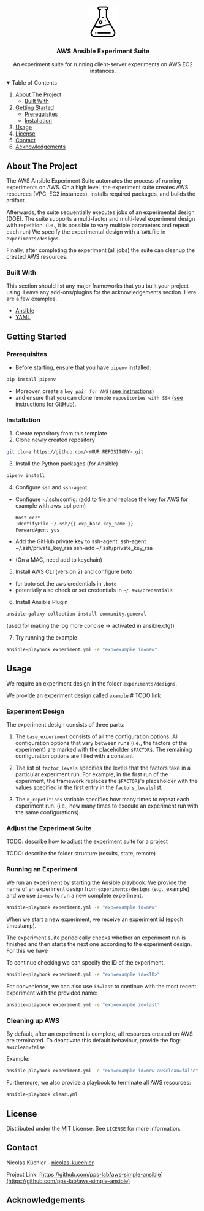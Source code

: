 <!-- PROJECT LOGO -->
<br />
<p align="center">
  <a href="https://github.com/othneildrew/Best-README-Template">
    <img src="resources/flask.png" alt="Logo" width="80" height="80">
  </a>

  <h3 align="center">AWS Ansible Experiment Suite</h3>

  <p align="center">
    An experiment suite for running client-server experiments on AWS EC2 instances.
  </p>
</p>



<!-- TABLE OF CONTENTS -->
<details open="open">
  <summary>Table of Contents</summary>
  <ol>
    <li>
      <a href="#about-the-project">About The Project</a>
      <ul>
        <li><a href="#built-with">Built With</a></li>
      </ul>
    </li>
    <li>
      <a href="#getting-started">Getting Started</a>
      <ul>
        <li><a href="#prerequisites">Prerequisites</a></li>
        <li><a href="#installation">Installation</a></li>
      </ul>
    </li>
    <li><a href="#usage">Usage</a></li>
    <li><a href="#license">License</a></li>
    <li><a href="#contact">Contact</a></li>
    <li><a href="#acknowledgements">Acknowledgements</a></li>
  </ol>
</details>



<!-- ABOUT THE PROJECT -->
## About The Project

The AWS Ansible Experiment Suite automates the process of running experiments on AWS. 
On a high level, the experiment suite creates AWS resources (VPC, EC2 instances), installs required packages, and builds the artifact.

Afterwards, the suite sequentially executes jobs of an experimental design (DOE).
The suite supports a multi-factor and multi-level experiment design with repetition.
(i.e., it is possible to vary multiple parameters and repeat each run)
We specify the experimental design with a `YAML`file in `experiments/designs`.

Finally, after completing the experiment (all jobs) the suite can cleanup the created AWS resources.

<!--


### Setup Environment
* create VPC
* create a set of client EC2 instances and create a set of server EC2 instances
* install packages on EC2 instances

### Experiment Design


### Experiment Run


### Experiment Job

A job is single run of the benchmark with one specific configuration. 
The relation between an experiment run and a job is that a run is repeated multiple times (see `n_repetitions` in experiment design).


The jobs are derived from the experiment design in `experiment/designs`.
The design contains a base configuration (`base_experiment`) that marks which options are factors of the experiment (i.e., what is varied in the experiment).
Moreover, the design contains a list of runs (`factor_levels`) that specifies the level of the factor in the run (i.e., what concrete value to use for a factor in a particular run).

In combination with number of repetitions (see `n_repetitions` in experiment design), the suite derives a list of jobs for the experiment.

`<RUN>_<REP>`

-->


### Built With

This section should list any major frameworks that you built your project using. Leave any add-ons/plugins for the acknowledgements section. Here are a few examples.
* [Ansible](https://www.ansible.com/)
* [YAML](https://yaml.org/)


<!-- GETTING STARTED -->
## Getting Started

### Prerequisites

* Before starting, ensure that you have `pipenv` installed:

```sh
pip install pipenv
```

* Moreover, create a `key pair for AWS` [(see instructions)](https://docs.aws.amazon.com/servicecatalog/latest/adminguide/getstarted-keypair.html)
* and ensure that you can clone remote `repositories with SSH` [(see instructions for GitHub)](https://docs.github.com/en/github/authenticating-to-github/connecting-to-github-with-ssh).



### Installation

1. Create repository from this template
2. Clone newly created repository
```sh
git clone https://github.com/<YOUR REPOSITORY>.git

```
3. Install the Python packages (for Ansible)

```sh
pipenv install
```

4. Configure `ssh` and `ssh-agent`
 
  * Configure ~/.ssh/config:  (add to file and replace the key for AWS for example with aws_ppl.pem)
      ```
      Host ec2*
      IdentifyFile ~/.ssh/{{ exp_base.key_name }} 
      ForwardAgent yes
      ```
  * Add the GitHub private key to ssh-agent:
    ssh-agent ~/.ssh/private_key_rsa
    ssh-add ~/.ssh/private_key_rsa

  * (On a MAC, need add to keychain)

5. Install AWS CLI (version 2) and configure boto
* for boto set the aws credentials in `.boto`
* potentially also check or set credentials in `~/.aws/credentials`

6. Install Ansible Plugin

```sh
ansible-galaxy collection install community.general

```

(used for making the log more concise -> activated in ansible.cfg))

7. Try running the example

```sh
ansible-playbook experiment.yml -e "exp=example id=new"
```


<!-- 
5. Look for `TODO` and complete them to adjust suite for specific needs
(potentially a list here?)

6. Design Experiment ()
-->




<!-- USAGE EXAMPLES -->
## Usage

We require an experiment design in the folder `experiments/designs`.

We provide an experiment design called `example` # TODO link

### Experiment Design

The experiment design consists of three parts:
1. The `base_experiment` consists of all the configuration options. All configuration options that vary between runs (i.e., the factors of the experiment) are marked with the placeholder `$FACTOR$`. The remaining configuration options are filled with a constant.

2. The list of `factor_levels` specifies the levels that the factors take in a particular experiment run. For example, in the first run of the experiment, the framework replaces the `$FACTOR$`'s placeholder with the values specified in the first entry in the `factors_levels`list.  

3. The `n_repetitions` variable specifies how many times to repeat each experiment run. (i.e., how many times to execute an experiment run with the same configurations).


### Adjust the Experiment Suite

TODO: describe how to adjust the experiment suite for a project 

TODO: describe the folder structure (results, state, remote)


### Running an Experiment 

We run an experiment by starting the Ansible playbook.
We provide the name of an experiment design from `experiments/designs` (e.g., example) and we use `id=new` to run a new complete experiment.  

```sh
ansible-playbook experiment.yml -e "exp=example id=new"
```

When we start a new experiment, we receive an experiment id (epoch timestamp).

The experiment suite periodically checks whether an experiment run is finished and then starts the next one according to the experiment design. For this we have  

To continue checking we can specify the ID of the experiment.

```sh
ansible-playbook experiment.yml -e "exp=example id=<ID>"
```

For convenience, we can also use `id=last` to continue with the most recent experiment with the provided name:

```sh
ansible-playbook experiment.yml -e "exp=example id=last"
```

### Cleaning up AWS


By default, after an experiment is complete, all resources created on AWS are terminated.
To deactivate this default behaviour, provide the flag: `awsclean=false`

Example:
```sh
ansible-playbook experiment.yml -e "exp=example id=new awsclean=false"
```

Furthermore, we also provide a playbook to terminate all AWS resources:
```sh
ansible-playbook clear.yml
```


<!-- LICENSE -->
## License

Distributed under the MIT License. See `LICENSE` for more information.



<!-- CONTACT -->
## Contact

Nicolas Küchler - [nicolas-kuechler](https://github.com/nicolas-kuechler)

Project Link: [https://github.com/pps-lab/aws-simple-ansible](https://github.com/pps-lab/aws-simple-ansible)



<!-- ACKNOWLEDGEMENTS -->
## Acknowledgements

